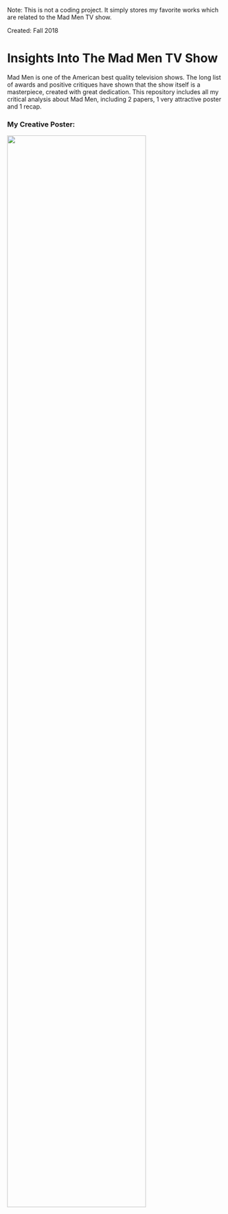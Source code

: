 Note: This is not a coding project. It simply stores my favorite works which are related to the Mad Men TV show. 

Created: Fall 2018
# Insights Into The Mad Men TV Show
Mad Men is one of the American best quality television shows. The long list of awards and positive critiques have shown that the show itself is a masterpiece, created with great dedication. This repository includes all my critical analysis about Mad Men, including 2 papers, 1 very attractive poster and 1 recap.

### My Creative Poster:

<img src="https://github.com/tphuong141607/NoCode-Insights-Into-Mad-Men-TV-Series/blob/master/Happiness-problem%20Poster.jpg" width="80%">
